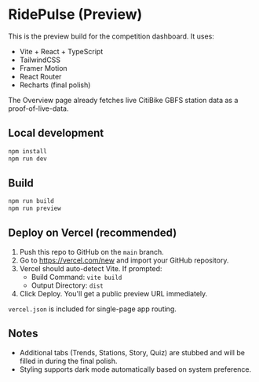 # RidePulse (Preview)

This is the preview build for the competition dashboard. It uses:
- Vite + React + TypeScript
- TailwindCSS
- Framer Motion
- React Router
- Recharts (final polish)

The Overview page already fetches live CitiBike GBFS station data as a proof-of-live-data.

## Local development

```bash
npm install
npm run dev
```

## Build

```bash
npm run build
npm run preview
```

## Deploy on Vercel (recommended)

1. Push this repo to GitHub on the `main` branch.
2. Go to https://vercel.com/new and import your GitHub repository.
3. Vercel should auto-detect Vite. If prompted:
   - Build Command: `vite build`
   - Output Directory: `dist`
4. Click Deploy. You'll get a public preview URL immediately.

`vercel.json` is included for single-page app routing.

## Notes

- Additional tabs (Trends, Stations, Story, Quiz) are stubbed and will be filled in during the final polish.
- Styling supports dark mode automatically based on system preference.